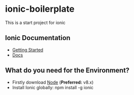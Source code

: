 # ionic-boilerplate
This is a start project for ionic

## Ionic Documentation

* [Getting Started](https://ionicframework.com/getting-started#cli)
* [Docs](https://ionicframework.com/docs)

## What do you need for the Environment?

* Firstly download [Node](https://nodejs.org/) (**Preferred:** v8.x)
* Install Ionic globally: npm install -g ionic